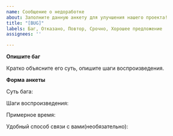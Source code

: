 ```yaml
---
name: Сообщение о недоработке
about: Заполните данную анкету для улучшения нашего проекта!
title: "[BUG]"
labels: Баг, Отказано, Повтор, Срочно, Хорошее предложение
assignees: ''

---
```


**Опишите баг**

Кратко объясните его суть, опишите шаги воспроизведения.

**Форма анкеты**

Суть бага:

Шаги воспроизведения:

Примерное время:

Удобный способ связи с вами(необязательно):

